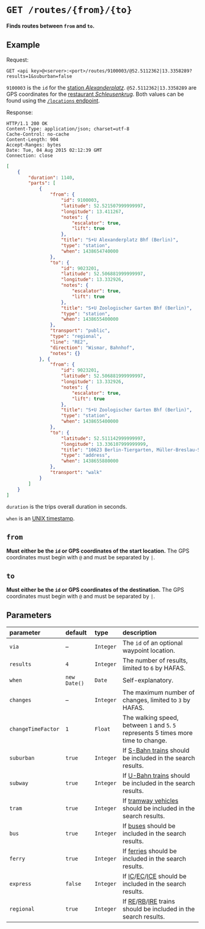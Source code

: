 # `GET /routes/{from}/{to}`

**Finds routes between `from` and `to`.**



## Example

Request:

```http
GET <api key>@<server>:<port>/routes/9100003/@52.5112362|13.3358289?results=1&suburban=false
```

`9100003` is the `id` for the [station *Alexanderplatz*](https://www.google.de/maps/place/Alexanderplatz/@52.5219184,13.4132147,17z). `@52.5112362|13.3358289` are GPS coordinates for the [restaurant *Schleusenkrug*](https://www.google.de/maps/place/Schleusenkrug/@52.5112362,13.3358289,17z). Both values can be found using the [`/locations` endpoint](locations.md).

Response:

```http
HTTP/1.1 200 OK
Content-Type: application/json; charset=utf-8
Cache-Control: no-cache
Content-Length: 904
Accept-Ranges: bytes
Date: Tue, 04 Aug 2015 02:12:39 GMT
Connection: close
```

```json
[
	{
		"duration": 1140,
		"parts": [
			{
				"from": {
					"id": 9100003,
					"latitude": 52.521507999999997,
					"longitude": 13.411267,
					"notes": {
						"escalator": true,
						"lift": true
					},
					"title": "S+U Alexanderplatz Bhf (Berlin)",
					"type": "station",
					"when": 1438654740000
				},
				"to": {
					"id": 9023201,
					"latitude": 52.506881999999997,
					"longitude": 13.332926,
					"notes": {
						"escalator": true,
						"lift": true
					},
					"title": "S+U Zoologischer Garten Bhf (Berlin)",
					"type": "station",
					"when": 1438655400000
				},
				"transport": "public",
				"type": "regional",
				"line": "RE2",
				"direction": "Wismar, Bahnhof",
				"notes": {}
			}, {
				"from": {
					"id": 9023201,
					"latitude": 52.506881999999997,
					"longitude": 13.332926,
					"notes": {
						"escalator": true,
						"lift": true
					},
					"title": "S+U Zoologischer Garten Bhf (Berlin)",
					"type": "station",
					"when": 1438655400000
				},
				"to": {
					"latitude": 52.511142999999997,
					"longitude": 13.336107999999999,
					"title": "10623 Berlin-Tiergarten, Müller-Breslau-Str.",
					"type": "address",
					"when": 1438655880000
				},
				"transport": "walk"
			}
		]
	}
]
```

`duration` is the trips overall duration in seconds.

`when` is an [UNIX timestamp](https://en.wikipedia.org/wiki/Unix_time#Encoding_time_as_a_number).



## `from`

**Must either be the `id` or GPS coordinates of the start location.** The GPS coordinates must begin with `@` and must be separated by `|`.



## `to`

**Must either be the `id` or GPS coordinates of the destination.** The GPS coordinates must begin with `@` and must be separated by `|`.



## Parameters

| parameter | default | type | description |
|:----------|:--------|:-----|:------------|
| `via` | – | `Integer` | The `id` of an optional waypoint location. |
| `results` | `4` | `Integer` | The number of results, limited to `6` by HAFAS. |
| `when` | `new Date()` | `Date` | Self-explanatory. |
| `changes` | – | `Integer` | The maximum number of changes, limited to `3` by HAFAS. |
| `changeTimeFactor` | `1` | `Float` | The walking speed, between `1` and `5`. `5` represents 5 times more time to change. |
| `suburban` | `true`  | `Integer` | If [S-Bahn trains](https://en.wikipedia.org/wiki/Berlin_S-Bahn) should be included in the search results. |
| `subway` | `true`  | `Integer` | If [U-Bahn trains](https://en.wikipedia.org/wiki/Berlin_U-Bahn) should be included in the search results. |
| `tram` | `true`  | `Integer` | If [tramway vehicles](https://en.wikipedia.org/wiki/Trams_in_Berlin) should be included in the search results. |
| `bus` | `true`  | `Integer` | If [buses](https://en.wikipedia.org/wiki/Bus_transport_in_Berlin) should be included in the search results. |
| `ferry` | `true`  | `Integer` | If [ferries](https://en.wikipedia.org/wiki/Ferry_transport_in_Berlin) should be included in the search results. |
| `express` | `false`  | `Integer` | If [IC](https://en.wikipedia.org/wiki/Intercity_%28Deutsche_Bahn%29)/[EC](https://en.wikipedia.org/wiki/EuroCity)/[ICE](https://en.wikipedia.org/wiki/Intercity-Express) should be included in the search results. |
| `regional` | `true`  | `Integer` | If [RE](https://en.wikipedia.org/wiki/Regional-Express)/[RB](https://en.wikipedia.org/wiki/Regionalbahn)/[IRE](https://en.wikipedia.org/wiki/Interregio-Express) trains should be included in the search results. |
